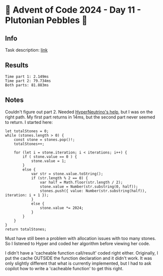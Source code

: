 # 🎄 Advent of Code 2024 - Day 11 - Plutonian Pebbles 🎄

## Info

Task description: [link](https://adventofcode.com/2024/day/11)

## Results

```
Time part 1: 2.149ms
Time part 2: 79.734ms
Both parts: 81.883ms
```

## Notes

Couldn't figure out part 2.  Needed [HyperNeutrino's help](https://www.youtube.com/watch?v=pVfsmQSlVOQ), but I was on the right path.  My first part returns in 14ms, but the second part never seemed to return.  I started here:

```
let totalStones = 0;
while (stones.length > 0) {
	const stone = stones.pop()!;
	totalStones++;
	
	for (let i = stone.iteration; i < iterations; i++) {
		if ( stone.value == 0 ) {
			stone.value = 1;
		}
		else {
			var str = stone.value.toString();
			if (str.length % 2 == 0) {
				var half = Math.floor(str.length / 2);
				stone.value = Number(str.substring(0, half));
				stones.push({ value: Number(str.substring(half)), iteration: i + 1 });
			}
			else {
				stone.value *= 2024;
			}
		}
	}
}
return totalStones;
```

Must have still been a problem with allocation issues with too many stones.  So I listened to Hyper and coded her algorithm before viewing her code.

I didn't have a 'cacheable function call/result' coded right either.  Originally, I put the cache OUTSIDE the function declaration and it didn't work.  It was only slightly different that what is currently implemented, but I had to ask copilot how to write a 'cacheable function' to get this right.